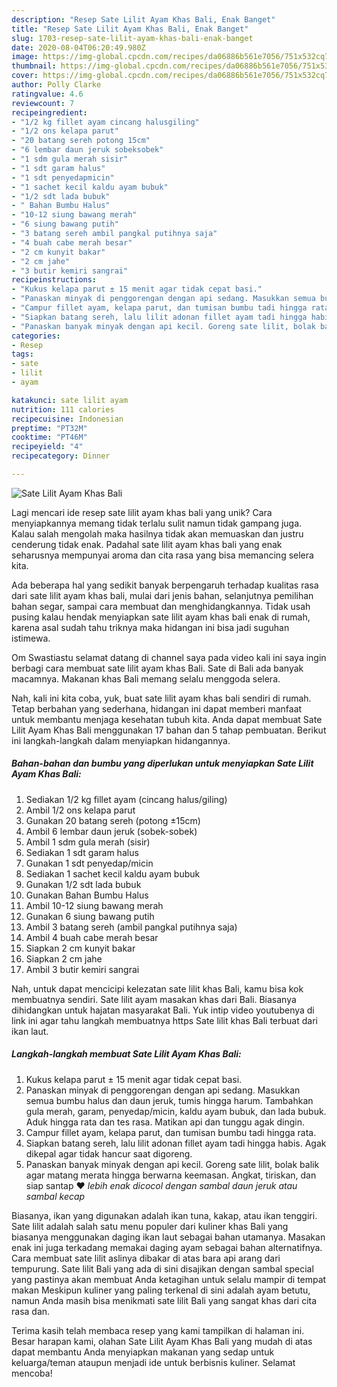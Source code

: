 ```yaml
---
description: "Resep Sate Lilit Ayam Khas Bali, Enak Banget"
title: "Resep Sate Lilit Ayam Khas Bali, Enak Banget"
slug: 1703-resep-sate-lilit-ayam-khas-bali-enak-banget
date: 2020-08-04T06:20:49.980Z
image: https://img-global.cpcdn.com/recipes/da06886b561e7056/751x532cq70/sate-lilit-ayam-khas-bali-foto-resep-utama.jpg
thumbnail: https://img-global.cpcdn.com/recipes/da06886b561e7056/751x532cq70/sate-lilit-ayam-khas-bali-foto-resep-utama.jpg
cover: https://img-global.cpcdn.com/recipes/da06886b561e7056/751x532cq70/sate-lilit-ayam-khas-bali-foto-resep-utama.jpg
author: Polly Clarke
ratingvalue: 4.6
reviewcount: 7
recipeingredient:
- "1/2 kg fillet ayam cincang halusgiling"
- "1/2 ons kelapa parut"
- "20 batang sereh potong 15cm"
- "6 lembar daun jeruk sobeksobek"
- "1 sdm gula merah sisir"
- "1 sdt garam halus"
- "1 sdt penyedapmicin"
- "1 sachet kecil kaldu ayam bubuk"
- "1/2 sdt lada bubuk"
- " Bahan Bumbu Halus"
- "10-12 siung bawang merah"
- "6 siung bawang putih"
- "3 batang sereh ambil pangkal putihnya saja"
- "4 buah cabe merah besar"
- "2 cm kunyit bakar"
- "2 cm jahe"
- "3 butir kemiri sangrai"
recipeinstructions:
- "Kukus kelapa parut ± 15 menit agar tidak cepat basi."
- "Panaskan minyak di penggorengan dengan api sedang. Masukkan semua bumbu halus dan daun jeruk, tumis hingga harum. Tambahkan gula merah, garam, penyedap/micin, kaldu ayam bubuk, dan lada bubuk. Aduk hingga rata dan tes rasa. Matikan api dan tunggu agak dingin."
- "Campur fillet ayam, kelapa parut, dan tumisan bumbu tadi hingga rata."
- "Siapkan batang sereh, lalu lilit adonan fillet ayam tadi hingga habis. Agak dikepal agar tidak hancur saat digoreng."
- "Panaskan banyak minyak dengan api kecil. Goreng sate lilit, bolak balik agar matang merata hingga berwarna keemasan. Angkat, tiriskan, dan siap santap ❤ *lebih enak dicocol dengan sambal daun jeruk atau sambal kecap*"
categories:
- Resep
tags:
- sate
- lilit
- ayam

katakunci: sate lilit ayam 
nutrition: 111 calories
recipecuisine: Indonesian
preptime: "PT32M"
cooktime: "PT46M"
recipeyield: "4"
recipecategory: Dinner

---
```



![Sate Lilit Ayam Khas Bali](https://img-global.cpcdn.com/recipes/da06886b561e7056/751x532cq70/sate-lilit-ayam-khas-bali-foto-resep-utama.jpg)

Lagi mencari ide resep sate lilit ayam khas bali yang unik? Cara menyiapkannya memang tidak terlalu sulit namun tidak gampang juga. Kalau salah mengolah maka hasilnya tidak akan memuaskan dan justru cenderung tidak enak. Padahal sate lilit ayam khas bali yang enak seharusnya mempunyai aroma dan cita rasa yang bisa memancing selera kita.

Ada beberapa hal yang sedikit banyak berpengaruh terhadap kualitas rasa dari sate lilit ayam khas bali, mulai dari jenis bahan, selanjutnya pemilihan bahan segar, sampai cara membuat dan menghidangkannya. Tidak usah pusing kalau hendak menyiapkan sate lilit ayam khas bali enak di rumah, karena asal sudah tahu triknya maka hidangan ini bisa jadi suguhan istimewa.

Om Swastiastu selamat datang di channel saya pada video kali ini saya ingin berbagi cara membuat sate lilit ayam khas Bali. Sate di Bali ada banyak macamnya. Makanan khas Bali memang selalu menggoda selera.


Nah, kali ini kita coba, yuk, buat sate lilit ayam khas bali sendiri di rumah. Tetap berbahan yang sederhana, hidangan ini dapat memberi manfaat untuk membantu menjaga kesehatan tubuh kita. Anda dapat membuat Sate Lilit Ayam Khas Bali menggunakan 17 bahan dan 5 tahap pembuatan. Berikut ini langkah-langkah dalam menyiapkan hidangannya.

<!--inarticleads1-->

##### Bahan-bahan dan bumbu yang diperlukan untuk menyiapkan Sate Lilit Ayam Khas Bali:

1. Sediakan 1/2 kg fillet ayam (cincang halus/giling)
1. Ambil 1/2 ons kelapa parut
1. Gunakan 20 batang sereh (potong ±15cm)
1. Ambil 6 lembar daun jeruk (sobek-sobek)
1. Ambil 1 sdm gula merah (sisir)
1. Sediakan 1 sdt garam halus
1. Gunakan 1 sdt penyedap/micin
1. Sediakan 1 sachet kecil kaldu ayam bubuk
1. Gunakan 1/2 sdt lada bubuk
1. Gunakan  Bahan Bumbu Halus
1. Ambil 10-12 siung bawang merah
1. Gunakan 6 siung bawang putih
1. Ambil 3 batang sereh (ambil pangkal putihnya saja)
1. Ambil 4 buah cabe merah besar
1. Siapkan 2 cm kunyit bakar
1. Siapkan 2 cm jahe
1. Ambil 3 butir kemiri sangrai


Nah, untuk dapat mencicipi kelezatan sate lilit khas Bali, kamu bisa kok membuatnya sendiri. Sate lilit ayam masakan khas dari Bali. Biasanya dihidangkan untuk hajatan masyarakat Bali. Yuk intip video youtubenya di link ini agar tahu langkah membuatnya https Sate lilit khas Bali terbuat dari ikan laut. 

<!--inarticleads2-->

##### Langkah-langkah membuat Sate Lilit Ayam Khas Bali:

1. Kukus kelapa parut ± 15 menit agar tidak cepat basi.
1. Panaskan minyak di penggorengan dengan api sedang. Masukkan semua bumbu halus dan daun jeruk, tumis hingga harum. Tambahkan gula merah, garam, penyedap/micin, kaldu ayam bubuk, dan lada bubuk. Aduk hingga rata dan tes rasa. Matikan api dan tunggu agak dingin.
1. Campur fillet ayam, kelapa parut, dan tumisan bumbu tadi hingga rata.
1. Siapkan batang sereh, lalu lilit adonan fillet ayam tadi hingga habis. Agak dikepal agar tidak hancur saat digoreng.
1. Panaskan banyak minyak dengan api kecil. Goreng sate lilit, bolak balik agar matang merata hingga berwarna keemasan. Angkat, tiriskan, dan siap santap ❤ *lebih enak dicocol dengan sambal daun jeruk atau sambal kecap*


Biasanya, ikan yang digunakan adalah ikan tuna, kakap, atau ikan tenggiri. Sate lilit adalah salah satu menu populer dari kuliner khas Bali yang biasanya menggunakan daging ikan laut sebagai bahan utamanya. Masakan enak ini juga terkadang memakai daging ayam sebagai bahan alternatifnya. Cara membuat sate lilit aslinya dibakar di atas bara api arang dari tempurung. Sate lilit Bali yang ada di sini disajikan dengan sambal special yang pastinya akan membuat Anda ketagihan untuk selalu mampir di tempat makan Meskipun kuliner yang paling terkenal di sini adalah ayam betutu, namun Anda masih bisa menikmati sate lilit Bali yang sangat khas dari cita rasa dan. 

Terima kasih telah membaca resep yang kami tampilkan di halaman ini. Besar harapan kami, olahan Sate Lilit Ayam Khas Bali yang mudah di atas dapat membantu Anda menyiapkan makanan yang sedap untuk keluarga/teman ataupun menjadi ide untuk berbisnis kuliner. Selamat mencoba!
